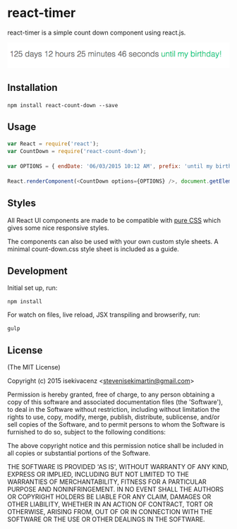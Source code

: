 # react-timer

react-timer is a simple count down component using react.js.

![](example/screenshot.png)

## Installation

`npm install react-count-down --save`

## Usage

```javascript
var React = require('react');
var CountDown = require('react-count-down');

var OPTIONS = { endDate: '06/03/2015 10:12 AM', prefix: 'until my birthday!' }

React.renderComponent(<CountDown options={OPTIONS} />, document.getElementById("container"));

```

## Styles

All React UI components are made to be compatible with [pure CSS](http://purecss.io/) which gives some nice responsive styles.

The components can also be used with your own custom style sheets. A minimal count-down.css style sheet is included as a guide.

## Development

Initial set up, run:
    
    npm install

For watch on files, live reload, JSX transpiling and browserify, run:

    gulp

## License

(The MIT License)

Copyright (c) 2015 isekivacenz &lt;stevenisekimartin@gmail.com&gt;

Permission is hereby granted, free of charge, to any person obtaining
a copy of this software and associated documentation files (the
'Software'), to deal in the Software without restriction, including
without limitation the rights to use, copy, modify, merge, publish,
distribute, sublicense, and/or sell copies of the Software, and to
permit persons to whom the Software is furnished to do so, subject to
the following conditions:

The above copyright notice and this permission notice shall be
included in all copies or substantial portions of the Software.

THE SOFTWARE IS PROVIDED 'AS IS', WITHOUT WARRANTY OF ANY KIND,
EXPRESS OR IMPLIED, INCLUDING BUT NOT LIMITED TO THE WARRANTIES OF
MERCHANTABILITY, FITNESS FOR A PARTICULAR PURPOSE AND NONINFRINGEMENT.
IN NO EVENT SHALL THE AUTHORS OR COPYRIGHT HOLDERS BE LIABLE FOR ANY
CLAIM, DAMAGES OR OTHER LIABILITY, WHETHER IN AN ACTION OF CONTRACT,
TORT OR OTHERWISE, ARISING FROM, OUT OF OR IN CONNECTION WITH THE
SOFTWARE OR THE USE OR OTHER DEALINGS IN THE SOFTWARE.
